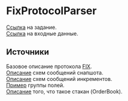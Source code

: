 # FixProtocolParser

[Ссылка](https://github.com/AndrewRuzavin/FixProtocolParser/blob/master/Task/test_task.txt "") на задание.  
[Ссылка](https://github.com/AndrewRuzavin/FixProtocolParser/blob/master/Task/file1.txt "") на входные данные.  

## Источники
Базовое описание протокола [FIX](https://en.wikipedia.org/wiki/Financial_Information_eXchange "").  
[Описание](https://docs.deribit.com/v2/#market-data-snapshot-full-refresh-w "") схем сообщений снапшота.  
[Описание](https://docs.deribit.com/v2/#market-data-incremental-refresh-x "") схем сообщений инкрементов.  
[Пример](https://ref.onixs.biz/cpp-fix-engine-guide/group__fix-protocol-repeating-group.html "") группы полей.  
[Описание](https://fxssi.com/stock-exchange-order-book-exist-forex-market "") того, что такое стакан (OrderBook).  
